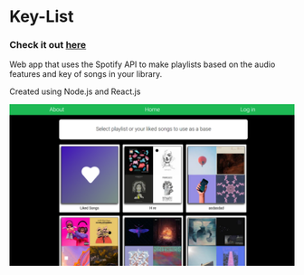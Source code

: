 # Key-List

### Check it out [here](https://keyplaylist.com)

Web app that uses the Spotify API to make playlists based on the audio features and key of songs in your library.

Created using Node.js and React.js

![Playlist page](/src/public/img/playlists.png)
